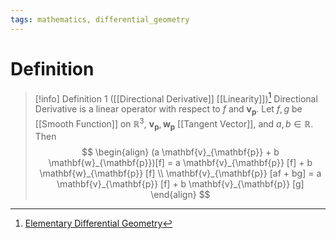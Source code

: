 ```yaml
---
tags: mathematics, differential_geometry
---
```


# Definition

> [!info] Definition 1 ([[Directional Derivative]] [[Linearity]])[^1]
> Directional Derivative is a linear operator with respect to $f$ and $\mathbf{v}_{\mathbf{p}}$. Let $f, g$ be [[Smooth Function]] on $\mathbb{R}^3$, $\mathbf{v}_{\mathbf{p}}, \mathbf{w}_{\mathbf{p}}$ [[Tangent Vector]], and $a, b \in \mathbb{R}$. Then
> $$
> \begin{align}
> (a \mathbf{v}_{\mathbf{p}} + b \mathbf{w}_{\mathbf{p}})[f] = a \mathbf{v}_{\mathbf{p}} [f] + b \mathbf{w}_{\mathbf{p}} [f] \\
> \mathbf{v}_{\mathbf{p}} [af + bg] = a \mathbf{v}_{\mathbf{p}} [f] + b \mathbf{v}_{\mathbf{p}} [g]
> \end{align}
> $$

[^1]: [Elementary Differential Geometry](zotero://open-pdf/library/items/F6CCEWIU?page=28)